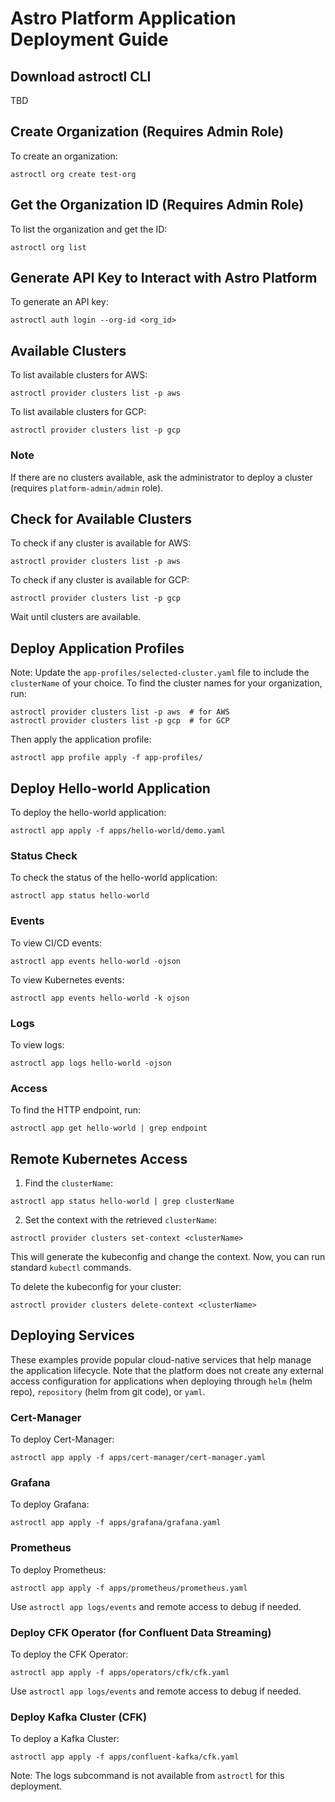 
# Astro Platform Application Deployment Guide

## Download astroctl CLI
TBD

## Create Organization (Requires Admin Role)
To create an organization:
```
astroctl org create test-org
```

## Get the Organization ID (Requires Admin Role)
To list the organization and get the ID:
```
astroctl org list
```

## Generate API Key to Interact with Astro Platform
To generate an API key:
```
astroctl auth login --org-id <org_id>
```

## Available Clusters
To list available clusters for AWS:
```
astroctl provider clusters list -p aws
```
To list available clusters for GCP:
```
astroctl provider clusters list -p gcp
```

### Note
If there are no clusters available, ask the administrator to deploy a cluster (requires `platform-admin/admin` role).

## Check for Available Clusters
To check if any cluster is available for AWS:
```
astroctl provider clusters list -p aws
```
To check if any cluster is available for GCP:
```
astroctl provider clusters list -p gcp
```
Wait until clusters are available.

## Deploy Application Profiles
Note: Update the `app-profiles/selected-cluster.yaml` file to include the `clusterName` of your choice. To find the cluster names for your organization, run:
```
astroctl provider clusters list -p aws  # for AWS
astroctl provider clusters list -p gcp  # for GCP
```
Then apply the application profile:
```
astroctl app profile apply -f app-profiles/
```

## Deploy Hello-world Application
To deploy the hello-world application:
```
astroctl app apply -f apps/hello-world/demo.yaml
```

### Status Check
To check the status of the hello-world application:
```
astroctl app status hello-world
```

### Events
To view CI/CD events:
```
astroctl app events hello-world -ojson
```
To view Kubernetes events:
```
astroctl app events hello-world -k ojson
```

### Logs
To view logs:
```
astroctl app logs hello-world -ojson
```

### Access
To find the HTTP endpoint, run:
```
astroctl app get hello-world | grep endpoint
```

## Remote Kubernetes Access
1. Find the `clusterName`:
```
astroctl app status hello-world | grep clusterName
```
2. Set the context with the retrieved `clusterName`:
```
astroctl provider clusters set-context <clusterName>
```
This will generate the kubeconfig and change the context. Now, you can run standard `kubectl` commands.

To delete the kubeconfig for your cluster:
```
astroctl provider clusters delete-context <clusterName>
```

## Deploying Services
These examples provide popular cloud-native services that help manage the application lifecycle. Note that the platform does not create any external access configuration for applications when deploying through `helm` (helm repo), `repository` (helm from git code), or `yaml`.

### Cert-Manager
To deploy Cert-Manager:
```
astroctl app apply -f apps/cert-manager/cert-manager.yaml
```

### Grafana
To deploy Grafana:
```
astroctl app apply -f apps/grafana/grafana.yaml
```

### Prometheus
To deploy Prometheus:
```
astroctl app apply -f apps/prometheus/prometheus.yaml
```
Use `astroctl app logs/events` and remote access to debug if needed.

### Deploy CFK Operator (for Confluent Data Streaming)
To deploy the CFK Operator:
```
astroctl app apply -f apps/operators/cfk/cfk.yaml
```
Use `astroctl app logs/events` and remote access to debug if needed.

### Deploy Kafka Cluster (CFK)
To deploy a Kafka Cluster:
```
astroctl app apply -f apps/confluent-kafka/cfk.yaml
```
Note: The logs subcommand is not available from `astroctl` for this deployment.
